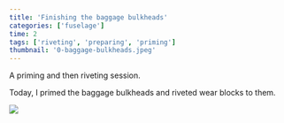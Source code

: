 ```yaml
---
title: 'Finishing the baggage bulkheads'
categories: ['fuselage']
time: 2
tags: ['riveting', 'preparing', 'priming']
thumbnail: '0-baggage-bulkheads.jpeg'
---
```


A priming and then riveting session.

<!-- more -->

Today, I primed the baggage bulkheads and riveted wear blocks to them.

![](0-baggage-bulkheads.jpeg)